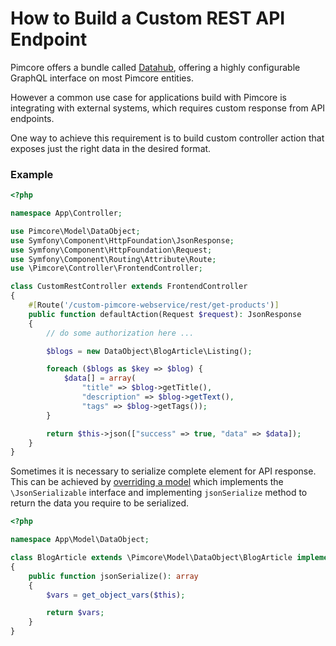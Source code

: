 # How to Build a Custom REST API Endpoint

Pimcore offers a bundle called [Datahub](https://github.com/pimcore/data-hub), offering a highly configurable GraphQL interface on most Pimcore entities.

However a common use case for applications build with Pimcore is integrating with external systems,
which requires custom response from API endpoints.

One way to achieve this requirement is to build custom controller action that exposes just the right data
in the desired format.

### Example

```php
<?php

namespace App\Controller;

use Pimcore\Model\DataObject;
use Symfony\Component\HttpFoundation\JsonResponse;
use Symfony\Component\HttpFoundation\Request;
use Symfony\Component\Routing\Attribute\Route;
use \Pimcore\Controller\FrontendController;

class CustomRestController extends FrontendController
{
    #[Route('/custom-pimcore-webservice/rest/get-products')]
    public function defaultAction(Request $request): JsonResponse
    {
        // do some authorization here ...

        $blogs = new DataObject\BlogArticle\Listing();

        foreach ($blogs as $key => $blog) {
            $data[] = array(
                "title" => $blog->getTitle(),
                "description" => $blog->getText(),
                "tags" => $blog->getTags());
        }

        return $this->json(["success" => true, "data" => $data]);
    }
}

```

Sometimes it is necessary to serialize complete element for API  response.
This can be achieved by [overriding a model](../20_Extending_Pimcore/03_Overriding_Models.md)
which implements the `\JsonSerializable` interface and implementing `jsonSerialize` method to return the data you require to be serialized.

 ```php
 <?php

 namespace App\Model\DataObject;

 class BlogArticle extends \Pimcore\Model\DataObject\BlogArticle implements \JsonSerializable
 {
     public function jsonSerialize(): array
     {
         $vars = get_object_vars($this);

         return $vars;
     }
 }
 ```

